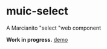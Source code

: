 # muic-select
A Marcianito "select "web component

**Work in progress.**
[demo](https://mars42.github.io/muic-select/)
